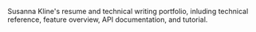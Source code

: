 Susanna Kline's resume and technical writing portfolio, inluding technical reference, feature overview, API documentation, and tutorial.